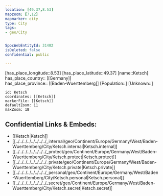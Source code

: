 ```yaml
---
location: [49.37,8.53] 
mapzoom: [7,12] 
mapmarker: city 
type: City
tags:
- geo/City


SpocWebEntityId: 31402
isDeleted: false
confidential: public

---
```

[has_place_longitude::8.53] 
[has_place_latitude::49.37] 
[name::Ketsch] 
has_place_country:: [[Germany]]  
has_place_province:: [[Baden-Wuerttemberg]] 
[Population::] 
[Unknown::] 


```leaflet
id: Ketsch
coordinates: [[Ketsch]] 
markerFile: [[Ketsch]] 
defaultZoom: 11 
maxZoom: 18
```


## Confidential Links & Embeds: 
- [[Ketsch|Ketsch]]  
- [[../../../../../../../../_internal/geo/Continent/Europe/Germany/West/Baden-Wuerttemberg/City/Ketsch.internal|Ketsch.internal]] 
- [[../../../../../../../../_protect/geo/Continent/Europe/Germany/West/Baden-Wuerttemberg/City/Ketsch.protect|Ketsch.protect]] 
- [[../../../../../../../../_private/geo/Continent/Europe/Germany/West/Baden-Wuerttemberg/City/Ketsch.private|Ketsch.private]] 
- [[../../../../../../../../_personal/geo/Continent/Europe/Germany/West/Baden-Wuerttemberg/City/Ketsch.personal|Ketsch.personal]] 
- [[../../../../../../../../_secret/geo/Continent/Europe/Germany/West/Baden-Wuerttemberg/City/Ketsch.secret|Ketsch.secret]] 
